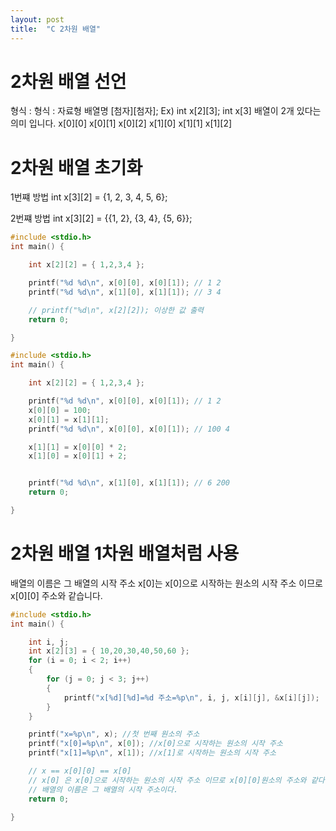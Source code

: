 ```yaml
---
layout: post
title:  "C 2차원 배열"
---
```


# 2차원 배열 선언
형식 : 형식 : 자료형 배열명 [첨자][첨자];
Ex) int x[2][3];
int x[3] 배열이 2개 있다는 의미 입니다.
x[0][0] x[0][1] x[0][2]
x[1][0] x[1][1] x[1][2]

# 2차원 배열 초기화

1번쨰 방법
int x[3][2] = {1, 2, 3, 4, 5, 6};

2번쨰 방법
int x[3][2] = {{1, 2},
           {3, 4},
           {5, 6}};


```c
#include <stdio.h>
int main() {

	int x[2][2] = { 1,2,3,4 };

	printf("%d %d\n", x[0][0], x[0][1]); // 1 2
	printf("%d %d\n", x[1][0], x[1][1]); // 3 4

	// printf("%d\n", x[2][2]); 이상한 값 출력
	return 0;

}
```

```c
#include <stdio.h>
int main() {

	int x[2][2] = { 1,2,3,4 };

	printf("%d %d\n", x[0][0], x[0][1]); // 1 2
	x[0][0] = 100;
	x[0][1] = x[1][1];
	printf("%d %d\n", x[0][0], x[0][1]); // 100 4

	x[1][1] = x[0][0] * 2;
	x[1][0] = x[0][1] + 2;


	printf("%d %d\n", x[1][0], x[1][1]); // 6 200
	return 0;

}
```

# 2차원 배열 1차원 배열처럼 사용
배열의 이름은 그 배열의 시작 주소
x[0]는 x[0]으로 시작하는 원소의 시작 주소 이므로 x[0][0] 주소와 같습니다.
```c
#include <stdio.h>
int main() {

	int i, j;
	int x[2][3] = { 10,20,30,40,50,60 };
	for (i = 0; i < 2; i++)
	{
		for (j = 0; j < 3; j++)
		{
			printf("x[%d][%d]=%d 주소=%p\n", i, j, x[i][j], &x[i][j]);
		}
	}

	printf("x=%p\n", x); //첫 번째 원소의 주소
	printf("x[0]=%p\n", x[0]); //x[0]으로 시작하는 원소의 시작 주소
	printf("x[1]=%p\n", x[1]); //x[1]로 시작하는 원소의 시작 주소

	// x == x[0][0] == x[0]
	// x[0] 은 x[0]으로 시작하는 원소의 시작 주소 이므로 x[0][0]원소의 주소와 같다.
	// 배열의 이름은 그 배열의 시작 주소이다.
	return 0;

}
```









